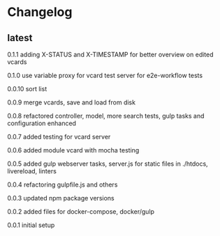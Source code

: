 # Changelog

## latest

0.1.1
adding X-STATUS and X-TIMESTAMP for better overview on edited vcards

0.1.0
use variable proxy for vcard
test server for e2e-workflow tests

0.0.10
sort list

0.0.9
merge vcards, save and load from disk

0.0.8
refactored controller, model, more search tests, gulp tasks and configuration enhanced

0.0.7
added testing for vcard server

0.0.6
added module vcard with mocha testing

0.0.5
added gulp webserver tasks, server.js for static files in ./htdocs, livereload, linters

0.0.4
refactoring gulpfile.js and others

0.0.3
updated npm package versions

0.0.2
added files for docker-compose, docker/gulp

0.0.1
initial setup
